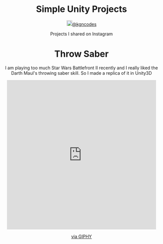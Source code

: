 <div align="center">
  <h1>Simple Unity Projects</h1>
  <img src="https://upload.wikimedia.org/wikipedia/commons/a/a5/Instagram_icon.png" alt="igIcon" height="18px"><a href="https://www.instagram.com/kgncodes/">@kgncodes</a>
  <p>Projects I shared on Instagram</p>

  <h1>Throw Saber</h1>
  <p>I am playing too much Star Wars Battlefront II recently and I really liked the Darth Maul's throwing saber skill. So I made a replica of it in Unity3D</p>
  <iframe src="https://giphy.com/embed/thLWVafBGtXiPKng4M" width="480" height="480" frameBorder="0" class="giphy-embed" allowFullScreen></iframe><p><a href="https://giphy.com/gifs/star-wars-starwars-thLWVafBGtXiPKng4M">via GIPHY</a></p>

</div>

